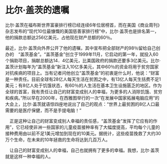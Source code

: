 # 比尔·盖茨的遗嘱

比尔·盖茨在福布斯世界富豪排行榜已经连续6年位居榜首，而在美国《商业周刊》杂志发布的“现代10位最慷慨的美国慈善家排行榜”中，比尔·盖茨也是排名第一，他的捐款总额达256亿美元，占他现在财产总额的60％。 

最近，比尔·盖茨向外界公开了他的遗嘱，其中宣布把全部财产的98％留给自己创办的　“盖茨基金”。“盖茨基金”创立于1999年11月，它启动的第一年，就投入60个捐助项目，捐献总额达14．4亿美元，比美国政府的捐款还要多3亿美元。比尔·盖茨计划每年为“盖茨基金”新注入10亿多美元，其中60％的资金将用于贫穷国家对抗疾病的项目上。当有记者问他创立“盖茨基金”的初衷是什么时，他说：“财富是一种责任。目前全球有28亿人每天生活在贫困之中，有13亿人每天生括费不足1美元；有8亿人处于饥饿状态，有60％的人生活在基本卫生设施匮乏的地区。作为全球的首富，我有责任让自己的财富变成别人的幸福，为更多的人消除饥饿、贫穷和疾病。”所以早在2000年，在西雅图举行的一次“在发展中国家拓展电脑应用”的大会上，比尔·盖茨就语惊四座地说出了自己的观点：“世界上最贫困的8亿人口最需要的是医疗保健，而不是手提电脑！” 

　正是这种让自己的财富变成别人幸福的责任感，“盖茨基金”发挥了它应有的作用”，它已经使非洲一些国家的儿童疫苗接种率有了大幅度提高，平均每个儿童的接种费用由以前不足1美元增加到现在的10美元。据统计，这些疫苗挽救了大约30万个生命，在未来的10年拯救的生命将达到几百万人。 

　让自己的财富变成别人的幸福，自己也就拥有了更多的幸福。我想，比尔·盖茨就是这样一种幸福的人。
  